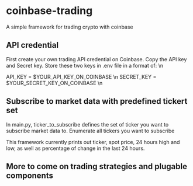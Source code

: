 # coinbase-trading
A simple framework for trading crypto with coinbase

## API credential
First create your own trading API credential on Coinbase. Copy the API key and Secret key. Store these two keys in .env file in a format of: \n

API_KEY = $YOUR_API_KEY_ON_COINBASE \n
SECRET_KEY = $YOUR_SECRET_KEY_ON_COINBASE \n

## Subscribe to market data with predefined tickert set
In main.py, ticker_to_subscribe defines the set of ticker you want to subscribe market data to. Enumerate all tickers you want to subscribe

This framework currently prints out ticker, spot price, 24 hours high and low, as well as percentage of change in the last 24 hours. 

## More to come on trading strategies and plugable components